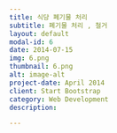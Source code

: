 ```yaml
---
title: 식당 폐기물 처리
subtitle: 폐기물 처리 , 철거
layout: default
modal-id: 6
date: 2014-07-15
img: 6.png
thumbnail: 6.png
alt: image-alt
project-date: April 2014
client: Start Bootstrap
category: Web Development
description:

---
```

